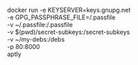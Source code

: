 docker run -e KEYSERVER=keys.gnupg.net \
           -e GPG_PASSPHRASE_FILE=/.passfile \
           -v ~/.passfile:/.passfile \
           -v $(pwd)/secret-subkeys:/secret-subkeys \
           -v ~/my-debs:/debs \
           -p 80:8000 \
           aptly
